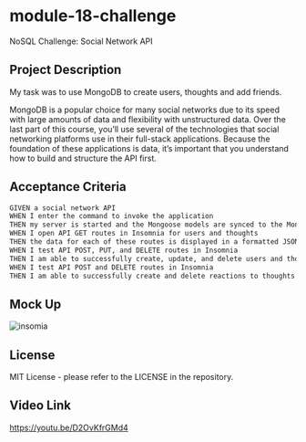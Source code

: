 # module-18-challenge
NoSQL Challenge: Social Network API

##  Project Description
My task was to use MongoDB to create users, thoughts and add friends.

MongoDB is a popular choice for many social networks due to its speed with large amounts of data and flexibility with unstructured data. Over the last part of this course, you’ll use several of the technologies that social networking platforms use in their full-stack applications. Because the foundation of these applications is data, it’s important that you understand how to build and structure the API first.

## Acceptance Criteria

```md
GIVEN a social network API
WHEN I enter the command to invoke the application
THEN my server is started and the Mongoose models are synced to the MongoDB database
WHEN I open API GET routes in Insomnia for users and thoughts
THEN the data for each of these routes is displayed in a formatted JSON
WHEN I test API POST, PUT, and DELETE routes in Insomnia
THEN I am able to successfully create, update, and delete users and thoughts in my database
WHEN I test API POST and DELETE routes in Insomnia
THEN I am able to successfully create and delete reactions to thoughts and add and remove friends to a user’s friend list
```

## Mock Up
![insomia](https://github.com/sarahigley19/module-18-challenge/assets/122338497/d5b320a4-d8e8-4d7e-9c0f-1fdd867e00d9)

## License
MIT License - please refer to the LICENSE in the repository. 

## Video Link
https://youtu.be/D2OvKfrGMd4 
